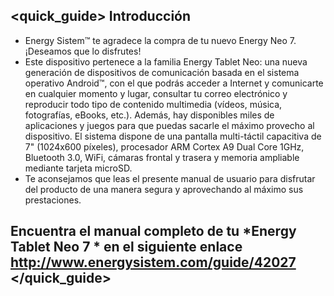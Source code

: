 ## <quick_guide> Introducción

* Energy Sistem™ te agradece la compra de tu nuevo Energy Neo 7. ¡Deseamos que lo disfrutes!
* Este dispositivo pertenece a la familia Energy Tablet Neo: una nueva generación de dispositivos de comunicación
basada en el sistema operativo Android™, con el que podrás acceder a Internet y comunicarte en cualquier
momento y lugar, consultar tu correo electrónico y reproducir todo tipo de contenido multimedia (vídeos, música, fotografías, eBooks, etc.).
Además, hay disponibles miles de aplicaciones y juegos para que puedas sacarle el máximo provecho al
dispositivo.
El sistema dispone de una pantalla multi-táctil capacitiva de 7" (1024x600 píxeles), procesador ARM Cortex A9 Dual Core 1GHz, Bluetooth 3.0, WiFi, cámaras frontal y trasera y memoria ampliable mediante tarjeta microSD.
* Te aconsejamos que leas el presente manual de usuario para disfrutar del producto de una manera segura y
aprovechando al máximo sus prestaciones.


## <unique> Encuentra el manual completo de tu *Energy Tablet Neo 7 * en el siguiente enlace  http://www.energysistem.com/guide/42027 </unique> </quick_guide>
